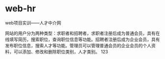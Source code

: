 # web-hr
web项目实训——人才中介网

网站的用户分为两种类型：求职者和招聘者，求职者注册后成为普通会员，具有在线填写简历，搜索职位，查询职位信息等功能。招聘者注册后成为企业会员，具有发布职位信息，搜索人才等功能。管理员可以管理普通会员的企业会员的个人资料，可以添加、修改和删除职位类别，人才类别。
123

